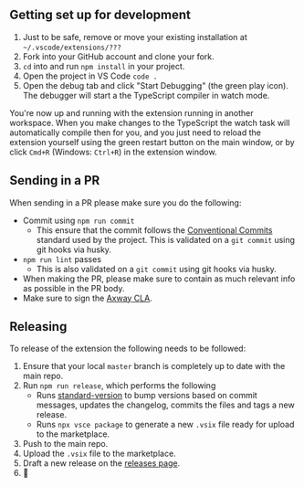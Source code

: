 ## Getting set up for development

1. Just to be safe, remove or move your existing installation at `~/.vscode/extensions/???`
2. Fork into your GitHub account and clone your fork.
3. `cd` into and run `npm install` in your project.
4. Open the project in VS Code `code .`
5. Open the debug tab and click "Start Debugging" (the green play icon). The debugger will start a the TypeScript compiler in watch mode.

You're now up and running with the extension running in another workspace. When you make changes to the TypeScript the watch task will automatically compile then for you, and you just need to reload the extension yourself using the green restart button on the main window, or by click `Cmd+R` (Windows: `Ctrl+R`) in the extension window.

## Sending in a PR

When sending in a PR please make sure you do the following:

- Commit using `npm run commit`
	- This ensure that the commit follows the [Conventional Commits](https://www.conventionalcommits.org/) standard used by the project. This is validated on a `git commit` using git hooks via husky.
- `npm run lint` passes
	- This is also validated on a `git commit` using git hooks via husky.
- When making the PR, please make sure to contain as much relevant info as possible in the PR body.
- Make sure to sign the [Axway CLA](https://cla.axway.com/).


## Releasing

To release of the extension the following needs to be followed:

1. Ensure that your local `master` branch is completely up to date with the main repo.
2. Run `npm run release`, which performs the following
	- Runs [standard-version](https://github.com/conventional-changelog/standard-version) to bump versions based on commit messages, updates the changelog, commits the files and tags a new release.
	- Runs `npx vsce package` to generate a new `.vsix` file ready for upload to the marketplace.
3. Push to the main repo.
4. Upload the `.vsix` file to the marketplace.
5. Draft a new release on the [releases page](https://github.com/appcelerator/vscode-appcelerator-titanium/releases).
6. 🎉
